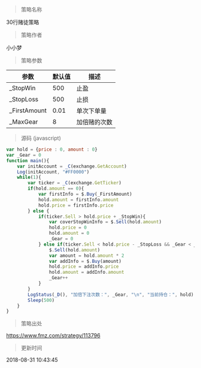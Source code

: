 
> 策略名称

30行赌徒策略

> 策略作者

小小梦



> 策略参数



|参数|默认值|描述|
|----|----|----|
|_StopWin|500|止盈|
|_StopLoss|500|止损|
|_FirstAmount|0.01|单次下单量|
|_MaxGear|8|加倍赌的次数|


> 源码 (javascript)

``` javascript
var hold = {price : 0, amount : 0}
var _Gear = 0
function main(){
    var initAccount = _C(exchange.GetAccount)
    Log(initAccount, "#FF0000")
    while(1){
        var ticker = _C(exchange.GetTicker)
        if(hold.amount == 0){
            var firstInfo = $.Buy(_FirstAmount)
            hold.amount = firstInfo.amount
            hold.price = firstInfo.price
        } else {
            if(ticker.Sell > hold.price + _StopWin){
                var coverStopWinInfo = $.Sell(hold.amount)
                hold.price = 0
                hold.amount = 0
                _Gear = 0
            } else if(ticker.Sell < hold.price - _StopLoss && _Gear < _MaxGear){
                $.Sell(hold.amount)
                var amount = hold.amount * 2
                var addInfo = $.Buy(amount)
                hold.price = addInfo.price
                hold.amount = addInfo.amount
                _Gear++
            }
        }
        LogStatus(_D(), "加倍下注次数：", _Gear, "\n", "当前持仓：", hold)
        Sleep(500)
    }
}
```

> 策略出处

https://www.fmz.com/strategy/113796

> 更新时间

2018-08-31 10:43:45
